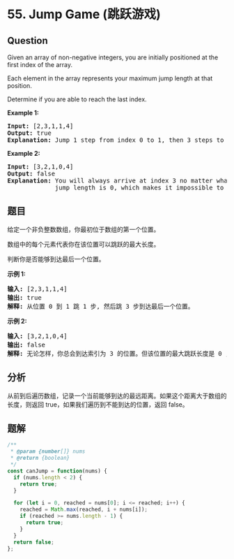 # 55. Jump Game (跳跃游戏)

## Question

Given an array of non-negative integers, you are initially positioned at the first index of the array.

Each element in the array represents your maximum jump length at that position.

Determine if you are able to reach the last index.

**Example 1:**

<pre><strong>Input:</strong> [2,3,1,1,4]
<strong>Output:</strong> true
<strong>Explanation:</strong> Jump 1 step from index 0 to 1, then 3 steps to the last index.
</pre>

**Example 2:**

<pre><strong>Input:</strong> [3,2,1,0,4]
<strong>Output:</strong> false
<strong>Explanation:</strong> You will always arrive at index 3 no matter what. Its maximum
&nbsp;            jump length is 0, which makes it impossible to reach the last index.
</pre>

## 题目

给定一个非负整数数组，你最初位于数组的第一个位置。

数组中的每个元素代表你在该位置可以跳跃的最大长度。

判断你是否能够到达最后一个位置。

**示例 1:**

<pre><strong>输入:</strong> [2,3,1,1,4]
<strong>输出:</strong> true
<strong>解释:</strong> 从位置 0 到 1 跳 1 步, 然后跳 3 步到达最后一个位置。
</pre>

**示例 2:**

<pre><strong>输入:</strong> [3,2,1,0,4]
<strong>输出:</strong> false
<strong>解释:</strong> 无论怎样，你总会到达索引为 3 的位置。但该位置的最大跳跃长度是 0 ， 所以你永远不可能到达最后一个位置。
</pre>

## 分析

从前到后遍历数组，记录一个当前能够到达的最远距离。如果这个距离大于数组的长度，则返回 true，如果我们遍历到不能到达的位置，返回 false。

## 题解

```javascript
/**
 * @param {number[]} nums
 * @return {boolean}
 */
const canJump = function(nums) {
  if (nums.length < 2) {
    return true;
  }

  for (let i = 0, reached = nums[0]; i <= reached; i++) {
    reached = Math.max(reached, i + nums[i]);
    if (reached >= nums.length - 1) {
      return true;
    }
  }
  return false;
};
```
